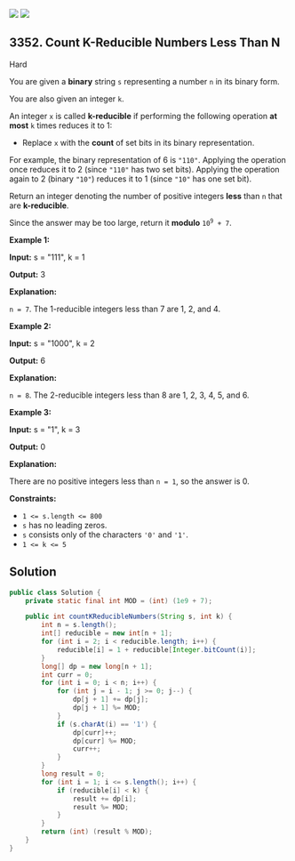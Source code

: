 [![](https://img.shields.io/github/stars/javadev/LeetCode-in-Java?label=Stars&style=flat-square)](https://github.com/javadev/LeetCode-in-Java)
[![](https://img.shields.io/github/forks/javadev/LeetCode-in-Java?label=Fork%20me%20on%20GitHub%20&style=flat-square)](https://github.com/javadev/LeetCode-in-Java/fork)

## 3352\. Count K-Reducible Numbers Less Than N

Hard

You are given a **binary** string `s` representing a number `n` in its binary form.

You are also given an integer `k`.

An integer `x` is called **k-reducible** if performing the following operation **at most** `k` times reduces it to 1:

*   Replace `x` with the **count** of set bits in its binary representation.

For example, the binary representation of 6 is `"110"`. Applying the operation once reduces it to 2 (since `"110"` has two set bits). Applying the operation again to 2 (binary `"10"`) reduces it to 1 (since `"10"` has one set bit).

Return an integer denoting the number of positive integers **less** than `n` that are **k-reducible**.

Since the answer may be too large, return it **modulo** <code>10<sup>9</sup> + 7</code>.

**Example 1:**

**Input:** s = "111", k = 1

**Output:** 3

**Explanation:**

`n = 7`. The 1-reducible integers less than 7 are 1, 2, and 4.

**Example 2:**

**Input:** s = "1000", k = 2

**Output:** 6

**Explanation:**

`n = 8`. The 2-reducible integers less than 8 are 1, 2, 3, 4, 5, and 6.

**Example 3:**

**Input:** s = "1", k = 3

**Output:** 0

**Explanation:**

There are no positive integers less than `n = 1`, so the answer is 0.

**Constraints:**

*   `1 <= s.length <= 800`
*   `s` has no leading zeros.
*   `s` consists only of the characters `'0'` and `'1'`.
*   `1 <= k <= 5`

## Solution

```java
public class Solution {
    private static final int MOD = (int) (1e9 + 7);

    public int countKReducibleNumbers(String s, int k) {
        int n = s.length();
        int[] reducible = new int[n + 1];
        for (int i = 2; i < reducible.length; i++) {
            reducible[i] = 1 + reducible[Integer.bitCount(i)];
        }
        long[] dp = new long[n + 1];
        int curr = 0;
        for (int i = 0; i < n; i++) {
            for (int j = i - 1; j >= 0; j--) {
                dp[j + 1] += dp[j];
                dp[j + 1] %= MOD;
            }
            if (s.charAt(i) == '1') {
                dp[curr]++;
                dp[curr] %= MOD;
                curr++;
            }
        }
        long result = 0;
        for (int i = 1; i <= s.length(); i++) {
            if (reducible[i] < k) {
                result += dp[i];
                result %= MOD;
            }
        }
        return (int) (result % MOD);
    }
}
```